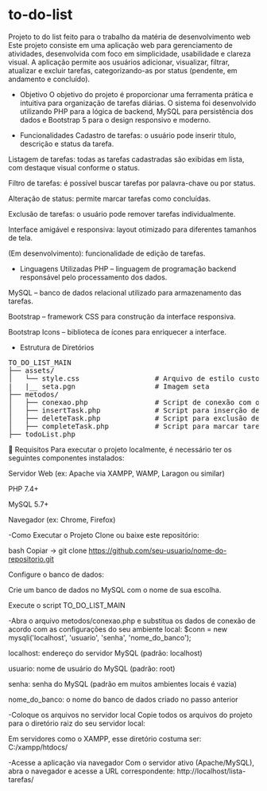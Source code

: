 # to-do-list
Projeto to do list feito para o trabalho da matéria de desenvolvimento web
Este projeto consiste em uma aplicação web para gerenciamento de atividades, desenvolvida com foco em simplicidade, usabilidade e clareza visual. A aplicação permite aos usuários adicionar, visualizar, filtrar, atualizar e excluir tarefas, categorizando-as por status (pendente, em andamento e concluído).

- Objetivo
O objetivo do projeto é proporcionar uma ferramenta prática e intuitiva para organização de tarefas diárias. O sistema foi desenvolvido utilizando PHP para a lógica de backend, MySQL para persistência dos dados e Bootstrap 5 para o design responsivo e moderno.

- Funcionalidades
Cadastro de tarefas: o usuário pode inserir título, descrição e status da tarefa.

Listagem de tarefas: todas as tarefas cadastradas são exibidas em lista, com destaque visual conforme o status.

Filtro de tarefas: é possível buscar tarefas por palavra-chave ou por status.

Alteração de status: permite marcar tarefas como concluídas.

Exclusão de tarefas: o usuário pode remover tarefas individualmente.

Interface amigável e responsiva: layout otimizado para diferentes tamanhos de tela.

(Em desenvolvimento): funcionalidade de edição de tarefas.

- Linguagens Utilizadas
PHP – linguagem de programação backend responsável pelo processamento dos dados.

MySQL – banco de dados relacional utilizado para armazenamento das tarefas.

Bootstrap  – framework CSS para construção da interface responsiva.

Bootstrap Icons – biblioteca de ícones para enriquecer a interface.

- Estrutura de Diretórios
<pre>
TO_DO_LIST_MAIN
├── assets/
│   └── style.css                  # Arquivo de estilo customizado
|   |__ seta.pgn                   # Imagem seta
├── metodos/
│   ├── conexao.php                # Script de conexão com o banco de dados
│   ├── insertTask.php             # Script para inserção de nova tarefa
│   ├── deleteTask.php             # Script para exclusão de tarefa
│   ├── completeTask.php           # Script para marcar tarefa como concluída
├── todoList.php       
</pre>
🔧 Requisitos
Para executar o projeto localmente, é necessário ter os seguintes componentes instalados:

Servidor Web (ex: Apache via XAMPP, WAMP, Laragon ou similar)

PHP 7.4+

MySQL 5.7+

Navegador (ex: Chrome, Firefox)

-Como Executar o Projeto
Clone ou baixe este repositório:

bash
Copiar -> git clone https://github.com/seu-usuario/nome-do-repositorio.git

Configure o banco de dados:

Crie um banco de dados no MySQL com o nome de sua escolha.

Execute o script TO_DO_LIST_MAIN

-Abra o arquivo metodos/conexao.php e substitua os dados de conexão de acordo com as configurações do seu ambiente local:
$conn = new mysqli('localhost', 'usuario', 'senha', 'nome_do_banco');

localhost: endereço do servidor MySQL (padrão: localhost)

usuario: nome de usuário do MySQL (padrão: root)

senha: senha do MySQL (padrão em muitos ambientes locais é vazia)

nome_do_banco: o nome do banco de dados criado no passo anterior

-Coloque os arquivos no servidor local
Copie todos os arquivos do projeto para o diretório raiz do seu servidor local:

Em servidores como o XAMPP, esse diretório costuma ser: C:/xampp/htdocs/

-Acesse a aplicação via navegador
Com o servidor ativo (Apache/MySQL), abra o navegador e acesse a URL correspondente:
http://localhost/lista-tarefas/

